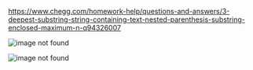 https://www.chegg.com/homework-help/questions-and-answers/3-deepest-substring-string-containing-text-nested-parenthesis-substring-enclosed-maximum-n-q94326007

![image not found](https://cdn.discordapp.com/attachments/288071725571375104/957482409975251044/unknown.png)

![image not found](https://cdn.discordapp.com/attachments/288071725571375104/957482501453017128/unknown.png)
